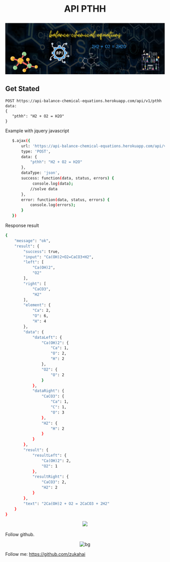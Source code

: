 # <p align="center">API PTHH</p>
<p align="center"> <img src="https://github.com/zukahai/HaiZuka/blob/master/Images/balance-chemical-equations_2.png" alt="bg" /> </p>

## Get Stated
```http
POST https://api-balance-chemical-equations.herokuapp.com/api/v1/pthh
data: 
{
   "pthh": "H2 + O2 = H2O"
}
```
Example with jquery javascript
```bash
   $.ajax({
       url: 'https://api-balance-chemical-equations.herokuapp.com/api/v1/pthh',
       type: 'POST',
       data: {
           "pthh": "H2 + O2 = H2O"
       },
       dataType: 'json',
       success: function(data, status, errors) {
            console.log(data);
           //solve data
       },
       error: function(data, status, errors) {
           console.log(errors);
       }
   })
```
Response result
```bash
{
    "message": "ok",
    "result": {
        "success": true,
        "input": "Ca(OH)2+O2=CaCO3+H2",
        "left": [
            "Ca(OH)2",
            "O2"
        ],
        "right": [
            "CaCO3",
            "H2"
        ],
        "element": {
            "Ca": 2,
            "O": 6,
            "H": 4
        },
        "data": {
            "dataLeft": {
                "Ca(OH)2": {
                    "Ca": 1,
                    "O": 2,
                    "H": 2
                },
                "O2": {
                    "O": 2
                }
            },
            "dataRight": {
                "CaCO3": {
                    "Ca": 1,
                    "C": 1,
                    "O": 3
                },
                "H2": {
                    "H": 2
                }
            }
        },
        "result": {
            "resultLeft": {
                "Ca(OH)2": 2,
                "O2": 1
            },
            "resultRight": {
                "CaCO3": 2,
                "H2": 2
            }
        },
        "text": "2Ca(OH)2 + O2 = 2CaCO3 + 2H2"
    }
}
```
<p align="center">
<a href="https://www.buymeacoffee.com/HaiZuka"><img src="https://img.buymeacoffee.com/button-api/?text=Buy me a coffee&emoji=&slug=HaiZuka&button_colour=5F7FFF&font_colour=ffffff&font_family=Poppins&outline_colour=000000&coffee_colour=FFDD00"></a>
</p>
Follow github.
<p align="center"> <img src="https://github.com/zukahai/Confess-Crush/blob/main/imagesGithub/follow.png" alt="bg" /> </p>

Follow me: https://github.com/zukahai
